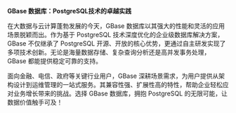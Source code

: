 **GBase 数据库：PostgreSQL技术的卓越实践**

在大数据与云计算蓬勃发展的今天，GBase 数据库以其强大的性能和灵活的应用场景脱颖而出。作为基于 PostgreSQL 技术深度优化的企业级数据库解决方案，GBase 不仅继承了 PostgreSQL 开源、开放的核心优势，更通过自主研发实现了多项技术创新。无论是海量数据存储、复杂查询分析还是高并发事务处理，GBase 都能提供稳定可靠的支持。

面向金融、电信、政府等关键行业用户，GBase 深耕场景需求，为用户提供从架构设计到运维管理的一站式服务。其兼容性强、扩展性高的特性，帮助企业轻松应对业务增长带来的挑战。选择 GBase 数据库，拥抱 PostgreSQL 的无限可能，让数据价值触手可及！